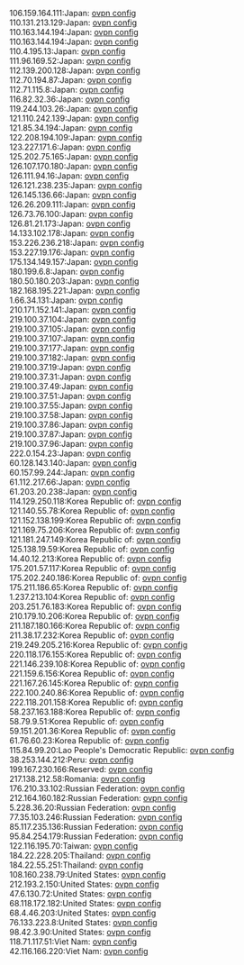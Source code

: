 106.159.164.111:Japan: [ovpn config](vpn/106_159_164_111.ovpn)  
110.131.213.129:Japan: [ovpn config](vpn/110_131_213_129.ovpn)  
110.163.144.194:Japan: [ovpn config](vpn/110_163_144_194.ovpn)  
110.163.144.194:Japan: [ovpn config](vpn/110_163_144_194.ovpn)  
110.4.195.13:Japan: [ovpn config](vpn/110_4_195_13.ovpn)  
111.96.169.52:Japan: [ovpn config](vpn/111_96_169_52.ovpn)  
112.139.200.128:Japan: [ovpn config](vpn/112_139_200_128.ovpn)  
112.70.194.87:Japan: [ovpn config](vpn/112_70_194_87.ovpn)  
112.71.115.8:Japan: [ovpn config](vpn/112_71_115_8.ovpn)  
116.82.32.36:Japan: [ovpn config](vpn/116_82_32_36.ovpn)  
119.244.103.26:Japan: [ovpn config](vpn/119_244_103_26.ovpn)  
121.110.242.139:Japan: [ovpn config](vpn/121_110_242_139.ovpn)  
121.85.34.194:Japan: [ovpn config](vpn/121_85_34_194.ovpn)  
122.208.194.109:Japan: [ovpn config](vpn/122_208_194_109.ovpn)  
123.227.171.6:Japan: [ovpn config](vpn/123_227_171_6.ovpn)  
125.202.75.165:Japan: [ovpn config](vpn/125_202_75_165.ovpn)  
126.107.170.180:Japan: [ovpn config](vpn/126_107_170_180.ovpn)  
126.111.94.16:Japan: [ovpn config](vpn/126_111_94_16.ovpn)  
126.121.238.235:Japan: [ovpn config](vpn/126_121_238_235.ovpn)  
126.145.136.66:Japan: [ovpn config](vpn/126_145_136_66.ovpn)  
126.26.209.111:Japan: [ovpn config](vpn/126_26_209_111.ovpn)  
126.73.76.100:Japan: [ovpn config](vpn/126_73_76_100.ovpn)  
126.81.21.173:Japan: [ovpn config](vpn/126_81_21_173.ovpn)  
14.133.102.178:Japan: [ovpn config](vpn/14_133_102_178.ovpn)  
153.226.236.218:Japan: [ovpn config](vpn/153_226_236_218.ovpn)  
153.227.19.176:Japan: [ovpn config](vpn/153_227_19_176.ovpn)  
175.134.149.157:Japan: [ovpn config](vpn/175_134_149_157.ovpn)  
180.199.6.8:Japan: [ovpn config](vpn/180_199_6_8.ovpn)  
180.50.180.203:Japan: [ovpn config](vpn/180_50_180_203.ovpn)  
182.168.195.221:Japan: [ovpn config](vpn/182_168_195_221.ovpn)  
1.66.34.131:Japan: [ovpn config](vpn/1_66_34_131.ovpn)  
210.171.152.141:Japan: [ovpn config](vpn/210_171_152_141.ovpn)  
219.100.37.104:Japan: [ovpn config](vpn/219_100_37_104.ovpn)  
219.100.37.105:Japan: [ovpn config](vpn/219_100_37_105.ovpn)  
219.100.37.107:Japan: [ovpn config](vpn/219_100_37_107.ovpn)  
219.100.37.177:Japan: [ovpn config](vpn/219_100_37_177.ovpn)  
219.100.37.182:Japan: [ovpn config](vpn/219_100_37_182.ovpn)  
219.100.37.19:Japan: [ovpn config](vpn/219_100_37_19.ovpn)  
219.100.37.31:Japan: [ovpn config](vpn/219_100_37_31.ovpn)  
219.100.37.49:Japan: [ovpn config](vpn/219_100_37_49.ovpn)  
219.100.37.51:Japan: [ovpn config](vpn/219_100_37_51.ovpn)  
219.100.37.55:Japan: [ovpn config](vpn/219_100_37_55.ovpn)  
219.100.37.58:Japan: [ovpn config](vpn/219_100_37_58.ovpn)  
219.100.37.86:Japan: [ovpn config](vpn/219_100_37_86.ovpn)  
219.100.37.87:Japan: [ovpn config](vpn/219_100_37_87.ovpn)  
219.100.37.96:Japan: [ovpn config](vpn/219_100_37_96.ovpn)  
222.0.154.23:Japan: [ovpn config](vpn/222_0_154_23.ovpn)  
60.128.143.140:Japan: [ovpn config](vpn/60_128_143_140.ovpn)  
60.157.99.244:Japan: [ovpn config](vpn/60_157_99_244.ovpn)  
61.112.217.66:Japan: [ovpn config](vpn/61_112_217_66.ovpn)  
61.203.20.238:Japan: [ovpn config](vpn/61_203_20_238.ovpn)  
114.129.250.118:Korea Republic of: [ovpn config](vpn/114_129_250_118.ovpn)  
121.140.55.78:Korea Republic of: [ovpn config](vpn/121_140_55_78.ovpn)  
121.152.138.199:Korea Republic of: [ovpn config](vpn/121_152_138_199.ovpn)  
121.169.75.206:Korea Republic of: [ovpn config](vpn/121_169_75_206.ovpn)  
121.181.247.149:Korea Republic of: [ovpn config](vpn/121_181_247_149.ovpn)  
125.138.19.59:Korea Republic of: [ovpn config](vpn/125_138_19_59.ovpn)  
14.40.12.213:Korea Republic of: [ovpn config](vpn/14_40_12_213.ovpn)  
175.201.57.117:Korea Republic of: [ovpn config](vpn/175_201_57_117.ovpn)  
175.202.240.186:Korea Republic of: [ovpn config](vpn/175_202_240_186.ovpn)  
175.211.186.65:Korea Republic of: [ovpn config](vpn/175_211_186_65.ovpn)  
1.237.213.104:Korea Republic of: [ovpn config](vpn/1_237_213_104.ovpn)  
203.251.76.183:Korea Republic of: [ovpn config](vpn/203_251_76_183.ovpn)  
210.179.10.206:Korea Republic of: [ovpn config](vpn/210_179_10_206.ovpn)  
211.187.180.166:Korea Republic of: [ovpn config](vpn/211_187_180_166.ovpn)  
211.38.17.232:Korea Republic of: [ovpn config](vpn/211_38_17_232.ovpn)  
219.249.205.216:Korea Republic of: [ovpn config](vpn/219_249_205_216.ovpn)  
220.118.176.155:Korea Republic of: [ovpn config](vpn/220_118_176_155.ovpn)  
221.146.239.108:Korea Republic of: [ovpn config](vpn/221_146_239_108.ovpn)  
221.159.6.156:Korea Republic of: [ovpn config](vpn/221_159_6_156.ovpn)  
221.167.26.145:Korea Republic of: [ovpn config](vpn/221_167_26_145.ovpn)  
222.100.240.86:Korea Republic of: [ovpn config](vpn/222_100_240_86.ovpn)  
222.118.201.158:Korea Republic of: [ovpn config](vpn/222_118_201_158.ovpn)  
58.237.163.188:Korea Republic of: [ovpn config](vpn/58_237_163_188.ovpn)  
58.79.9.51:Korea Republic of: [ovpn config](vpn/58_79_9_51.ovpn)  
59.151.201.36:Korea Republic of: [ovpn config](vpn/59_151_201_36.ovpn)  
61.76.60.23:Korea Republic of: [ovpn config](vpn/61_76_60_23.ovpn)  
115.84.99.20:Lao People's Democratic Republic: [ovpn config](vpn/115_84_99_20.ovpn)  
38.253.144.212:Peru: [ovpn config](vpn/38_253_144_212.ovpn)  
199.167.230.166:Reserved: [ovpn config](vpn/199_167_230_166.ovpn)  
217.138.212.58:Romania: [ovpn config](vpn/217_138_212_58.ovpn)  
176.210.33.102:Russian Federation: [ovpn config](vpn/176_210_33_102.ovpn)  
212.164.160.182:Russian Federation: [ovpn config](vpn/212_164_160_182.ovpn)  
5.228.36.20:Russian Federation: [ovpn config](vpn/5_228_36_20.ovpn)  
77.35.103.246:Russian Federation: [ovpn config](vpn/77_35_103_246.ovpn)  
85.117.235.136:Russian Federation: [ovpn config](vpn/85_117_235_136.ovpn)  
95.84.254.179:Russian Federation: [ovpn config](vpn/95_84_254_179.ovpn)  
122.116.195.70:Taiwan: [ovpn config](vpn/122_116_195_70.ovpn)  
184.22.228.205:Thailand: [ovpn config](vpn/184_22_228_205.ovpn)  
184.22.55.251:Thailand: [ovpn config](vpn/184_22_55_251.ovpn)  
108.160.238.79:United States: [ovpn config](vpn/108_160_238_79.ovpn)  
212.193.2.150:United States: [ovpn config](vpn/212_193_2_150.ovpn)  
47.6.130.72:United States: [ovpn config](vpn/47_6_130_72.ovpn)  
68.118.172.182:United States: [ovpn config](vpn/68_118_172_182.ovpn)  
68.4.46.203:United States: [ovpn config](vpn/68_4_46_203.ovpn)  
76.133.223.8:United States: [ovpn config](vpn/76_133_223_8.ovpn)  
98.42.3.90:United States: [ovpn config](vpn/98_42_3_90.ovpn)  
118.71.117.51:Viet Nam: [ovpn config](vpn/118_71_117_51.ovpn)  
42.116.166.220:Viet Nam: [ovpn config](vpn/42_116_166_220.ovpn)  
